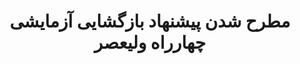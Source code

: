 --- 
case: 4rah 
title: مطرح شدن پیشنهاد بازگشایی آزمایشی چهارراه ولیعصر 
startDate: "1397,07,17" 
endDate: "1397,07,17" 
tag: شهرداری 
media: https://twitter.com/Bahamestan/status/1049623003418509312 
mediaCredit: توئیتر باهمستان 
mediaCreditUrl: https://twitter.com/Bahamestan/status/1049623003418509312 
mediaCaption: متن توئیت 
mediaCaptionUrl:  
text: "در پی پیگیری‌های باهمستان درزمینه بازگشایی نرده‌های #چهارراه_ولیعصر: خانم فخاری جلسه‌ای باحضور شهرداران مناطق ۶ و ۱۱ برگزار کردند که در آن بازگشایی آزمایشی چهارراه مطرح ومورد استقبال قرارگرفت.
گام بعدی:جلسه با پورسیدآقایی و پلیس راهور و تصویب بازگشایی آزمایشی"
---